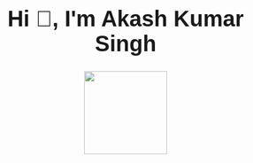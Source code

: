 

<h1 align="center" style="font-size:40px; font-family: 'Source Sans Pro', sans-serif;">Hi 👋, I'm Akash Kumar Singh</h1>



<p align="center">
  <img src="https://capsule-render.vercel.app/api?type=waving&color=gradient&height=110&section=footer&animation=twinkling" height="150"/>
</p>

